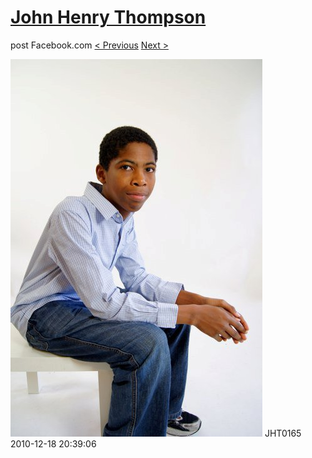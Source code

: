 # [John Henry Thompson](../README.md)
post Facebook.com
[< Previous](2010-12-18-17.md) [Next >](2010-12-18-19.md)

[![](../media/2010-12-18/Fam-2010-JHT0165.jpg)](../README.md)
JHT0165
2010-12-18 20:39:06